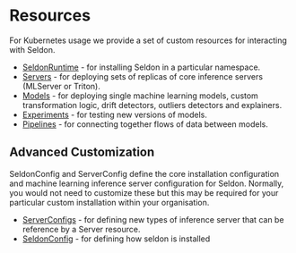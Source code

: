 # Resources

For Kubernetes usage we provide a set of custom resources for interacting with Seldon.

* [SeldonRuntime](./seldonruntime.md) - for installing Seldon in a particular namespace.
* [Servers](./server.md) - for deploying sets of replicas of core inference servers (MLServer or Triton).
* [Models](../../models/README.md) - for deploying single machine learning models, custom transformation logic, drift detectors, outliers detectors and explainers.
* [Experiments](./experiment.md) - for testing new versions of models.
* [Pipelines](./pipeline.md) - for connecting together flows of data between models.

## Advanced Customization

SeldonConfig and ServerConfig define the core installation configuration and machine learning inference server
configuration for Seldon. Normally, you would not need to customize these but this may be required for
your particular custom installation within your organisation.

* [ServerConfigs](./serverconfig.md) - for defining new types of inference server that can
be reference by a Server resource.
* [SeldonConfig](./seldonconfig.md) - for defining how seldon is installed
